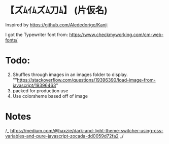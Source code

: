 # 【ズﾑｲﾑズﾑ刀ﾑ】 (片仮名)

Inspired by https://github.com/Alededorigo/Kanji

I got the Typewriter font from: https://www.checkmyworking.com/cm-web-fonts/

# Todo:

2. Shuffles through images in an images folder to display. ""https://stackoverflow.com/questions/19396390/load-image-from-javascript/19396463"
3. packed for production use
4. Use colorsheme based off of image

# Notes

/_ https://medium.com/@haxzie/dark-and-light-theme-switcher-using-css-variables-and-pure-javascript-zocada-dd0059d72fa2 _/
